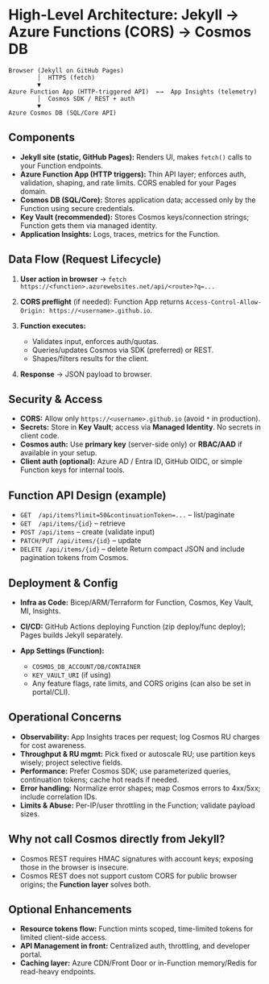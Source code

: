 # High-Level Architecture: Jekyll → Azure Functions (CORS) → Cosmos DB

```
Browser (Jekyll on GitHub Pages)
        │  HTTPS (fetch)
        ▼
Azure Function App (HTTP-triggered API)  ←→  App Insights (telemetry)
        │  Cosmos SDK / REST + auth
        ▼
Azure Cosmos DB (SQL/Core API)
```

## Components

* **Jekyll site (static, GitHub Pages):** Renders UI, makes `fetch()` calls to your Function endpoints.
* **Azure Function App (HTTP triggers):** Thin API layer; enforces auth, validation, shaping, and rate limits. CORS enabled for your Pages domain.
* **Cosmos DB (SQL/Core):** Stores application data; accessed only by the Function using secure credentials.
* **Key Vault (recommended):** Stores Cosmos keys/connection strings; Function gets them via managed identity.
* **Application Insights:** Logs, traces, metrics for the Function.

## Data Flow (Request Lifecycle)

1. **User action in browser** → `fetch https://<function>.azurewebsites.net/api/<route>?q=...`
2. **CORS preflight** (if needed): Function App returns `Access-Control-Allow-Origin: https://<username>.github.io`.
3. **Function executes:**

   * Validates input, enforces auth/quotas.
   * Queries/updates Cosmos via SDK (preferred) or REST.
   * Shapes/filters results for the client.
4. **Response** → JSON payload to browser.

## Security & Access

* **CORS:** Allow only `https://<username>.github.io` (avoid `*` in production).
* **Secrets:** Store in **Key Vault**; access via **Managed Identity**. No secrets in client code.
* **Cosmos auth:** Use **primary key** (server-side only) or **RBAC/AAD** if available in your setup.
* **Client auth (optional):** Azure AD / Entra ID, GitHub OIDC, or simple Function keys for internal tools.

## Function API Design (example)

* `GET  /api/items?limit=50&continuationToken=...` – list/paginate
* `GET  /api/items/{id}` – retrieve
* `POST /api/items` – create (validate input)
* `PATCH/PUT /api/items/{id}` – update
* `DELETE /api/items/{id}` – delete
  Return compact JSON and include pagination tokens from Cosmos.

## Deployment & Config

* **Infra as Code:** Bicep/ARM/Terraform for Function, Cosmos, Key Vault, MI, Insights.
* **CI/CD:** GitHub Actions deploying Function (zip deploy/func deploy); Pages builds Jekyll separately.
* **App Settings (Function):**

  * `COSMOS_DB_ACCOUNT/DB/CONTAINER`
  * `KEY_VAULT_URI` (if using)
  * Any feature flags, rate limits, and CORS origins (can also be set in portal/CLI).

## Operational Concerns

* **Observability:** App Insights traces per request; log Cosmos RU charges for cost awareness.
* **Throughput & RU mgmt:** Pick fixed or autoscale RU; use partition keys wisely; project selective fields.
* **Performance:** Prefer Cosmos SDK; use parameterized queries, continuation tokens; cache hot reads if needed.
* **Error handling:** Normalize error shapes; map Cosmos errors to 4xx/5xx; include correlation IDs.
* **Limits & Abuse:** Per-IP/user throttling in the Function; validate payload sizes.

## Why not call Cosmos directly from Jekyll?

* Cosmos REST requires HMAC signatures with account keys; exposing those in the browser is insecure.
* Cosmos REST does not support custom CORS for public browser origins; the **Function layer** solves both.

## Optional Enhancements

* **Resource tokens flow:** Function mints scoped, time-limited tokens for limited client-side access.
* **API Management in front:** Centralized auth, throttling, and developer portal.
* **Caching layer:** Azure CDN/Front Door or in-Function memory/Redis for read-heavy endpoints.


